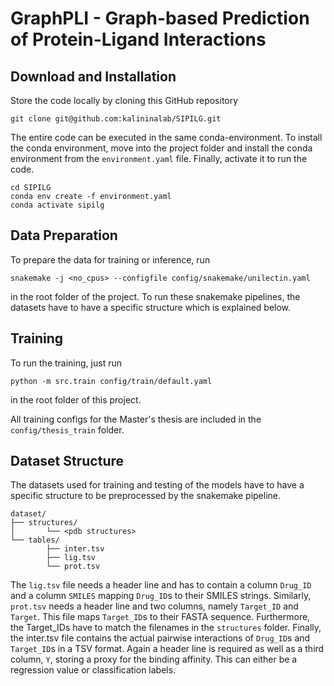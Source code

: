 # GraphPLI - Graph-based Prediction of Protein-Ligand Interactions


## Download and Installation

Store the code locally by cloning this GitHub repository

```shell
git clone git@github.com:kalininalab/SIPILG.git
```

The entire code can be executed in the same conda-environment. To install the conda environment, move into the project 
folder and install the conda environment from the `environment.yaml` file. Finally, activate it to run the code.

```shell
cd SIPILG
conda env create -f environment.yaml
conda activate sipilg
```

## Data Preparation

To prepare the data for training or inference, run

```shell
snakemake -j <no_cpus> --configfile config/snakemake/unilectin.yaml
```

in the root folder of the project. To run these snakemake pipelines, the datasets have to have a specific structure 
which is explained below.

## Training

To run the training, just run

```shell
python -m src.train config/train/default.yaml
```

in the root folder of this project.

All training configs for the Master's thesis are included in the `config/thesis_train` folder.


## Dataset Structure

The datasets used for training and testing of the models have to have a specific structure to be preprocessed by the 
snakemake pipeline. 

```
dataset/
├── structures/
│       └── <pdb structures>
└── tables/
        ├── inter.tsv
        ├── lig.tsv
        └── prot.tsv
```

The `lig.tsv` file needs a header line and has to contain a column `Drug_ID` and a column `SMILES` mapping `Drug_ID`s 
to their SMILES strings. Similarly, `prot.tsv` needs a header line and two columns, namely `Target_ID` and `Target`. 
This file maps `Target_ID`s to their FASTA sequence. Furthermore, the Target_IDs have to match the filenames in the 
`structures` folder. Finally, the inter.tsv file contains the actual pairwise interactions of `Drug_ID`s and 
`Target_ID`s in a TSV format. Again a header line is required as well as a third column, `Y`, storing a proxy for the 
binding affinity. This can either be a regression value or classification labels.
